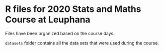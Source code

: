 # R files for 2020 Stats and Maths Course at Leuphana

Files have been organized based on the course days.

`datasets` folder contains all the data sets that were used during the course.
